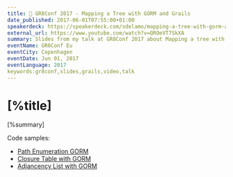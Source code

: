 ```yaml
---
title: 📼 GR8Conf 2017 - Mapping a Tree with GORM and Grails
date_published: 2017-06-01T07:55:00+01:00
speakerdeck: https://speakerdeck.com/sdelamo/mapping-a-tree-with-gorm-and-grails
external_url: https://www.youtube.com/watch?v=QROeVT7SkXA
summary: Slides from my talk at GR8Conf 2017 about Mapping a tree with Grails
eventName: GR8Conf Eu
eventCity: Copenhagen
eventDate: Jun 01, 2017
eventLanguage: 2017
keywords:gr8conf,slides,grails,video,talk
---
```


# [%title]

[%summary]

<script async class="speakerdeck-embed" data-id="5ade55ba6ead42f58df2a71a6acb08e1" data-ratio="1.77777777777778" src="//speakerdeck.com/assets/embed.js"></script>

Code samples: 

- [Path Enumeration GORM](https://github.com/sdelamo/mappingatreepathenumeration/)
- [Closure Table with GORM](https://github.com/sdelamo/mappingatreeclosuretable/)
- [Adjancency List with GORM](https://github.com/sdelamo/mappingatreeadjacencylist/)
